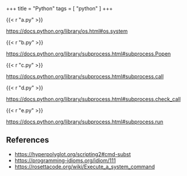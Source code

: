 +++
title = "Python"
tags = [ "python" ]
+++

{{< r "a.py" >}}

<https://docs.python.org/library/os.html#os.system>

{{< r "b.py" >}}

<https://docs.python.org/library/subprocess.html#subprocess.Popen>

{{< r "c.py" >}}

<https://docs.python.org/library/subprocess.html#subprocess.call>

{{< r "d.py" >}}

<https://docs.python.org/library/subprocess.html#subprocess.check_call>

{{< r "e.py" >}}

<https://docs.python.org/library/subprocess.html#subprocess.run>

## References

- <https://hyperpolyglot.org/scripting2#cmd-subst>
- <https://programming-idioms.org/idiom/111>
- <https://rosettacode.org/wiki/Execute_a_system_command>
